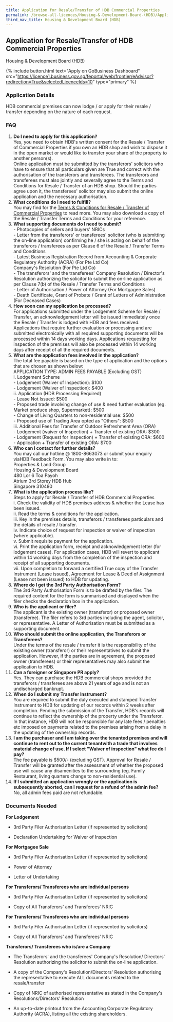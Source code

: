 ```yaml
---
title: Application for Resale/Transfer of HDB Commercial Properties
permalink: /browse-all-licences/Housing-&-Development-Board-(HDB)/Application-for-Resale-Transfer-of-HDB-Commercial-Properties
third_nav_title: Housing & Development Board (HDB)
---
```


## Application for Resale/Transfer of HDB Commercial Properties

Housing & Development Board (HDB)

{% include button.html text="Apply on GoBusiness Dashboard" src="https://licence1.business.gov.sg/feportal/web/frontier/eAdvisor?redirection=True&selectedLicenceIds=10" type="primary" %}

### Application Details

<p>HDB commercial premises can now lodge / or apply for their resale / transfer depending on the nature of each request.</p>
<h3><strong>FAQ</strong></h3>
<ol>
<li><strong>Do I need to apply for this application?<br /></strong>Yes, you need to obtain HDB's written consent for the Resale / Transfer of Commercial Properties if you own an HDB shop and wish to dispose it in the open market or would like to transfer your share of the property to another person(s).<br />Online application must be submitted by the transferors' solicitors who have to ensure that all particulars given are True and correct with the authorisation of the transferors and transferees. The transferors and transferees must also jointly and severally agree to the Terms and Conditions for Resale / Transfer of an HDB shop. Should the parties agree upon it, the transferees' solicitor may also submit the online application and the necessary authorisation.</li>
<li><strong>What conditions do I need to fulfill?<br /></strong>You may find for the <a href="https://www.hdb.gov.sg/-/media/doc/PLG/terms-and-conditions-resale.pdf" target="_blank" rel="noopener">Terms & Conditions for Resale / Transfer of Commercial Properties</a> to read more. You may also download a copy of the Resale / Transfer Terms and Conditions for your reference.</li>
<li><strong>What supporting documents do I need to submit?<br /></strong>- Photocopies of sellers and buyers' NRICs<br />- Letter from the transferors' or transferees' solicitor (who is submitting the on-line application) confirming he / she is acting on behalf of the transferors / transferees as per Clause 6 of the Resale / Transfer Terms and Conditions<br />- Latest Business Registration Record from Accounting & Corporate Regulatory Authority (ACRA) (For Pte Ltd Co)<br />Company's Resolution (For Pte Ltd Co)<br />- The transferors' and the transferees' Company Resolution / Director's Resolution authorizing the solicitor to submit the on-line application as per Clause 7(b) of the Resale / Transfer Terms and Conditions<br />- Letter of Authorisation / Power of Attorney (For Mortgagee Sales)<br />- Death Certificate, Grant of Probate / Grant of Letters of Administration (For Deceased Cases)</li>
<li><strong>How soon can my application be processed?<br /></strong>For applications submitted under the Lodgement Scheme for Resale / Transfer, an acknowledgement letter will be issued immediately once the Resale / Transfer is lodged with HDB and fees received.<br />Applications that require further evaluation or processing and are submitted electronically with all required supporting documents will be processed within 14 days working days. Applications requesting for inspection of the premises will also be processed within 14 working days after receipt of all the required documents.</li>
<li><strong>What are the application fees involved in the application?<br /></strong>The total fee payable is based on the type of application and the options that are chosen as shown below:<br />APPLICATION TYPE: ADMIN FEES PAYABLE (Excluding GST)<br />i. Lodgement Scheme<br />- Lodgement (Waiver of Inspection): $100<br />- Lodgement (Waiver of Inspection): $400<br />ii. Application (HDB Processing Required)<br />- Lease Not Issued: $500<br />- Proposed trade involving change of use & need further evaluation (eg. Market produce shop, Supermarket): $500<br />- Change of Living Quarters to non-residential use: $500<br />- Proposed use of Trading Area opted as "Others": $500<br />iii. Additional Fees for Transfer of Outdoor Refreshment Area (ORA)<br />- Lodgement (waiver of Inspection) + Transfer of existing ORA: $300<br />- Lodgement (Request for Inspection) + Transfer of existing ORA: $600<br />- Application + Transfer of existing ORA: $700</li>
<li><strong>Who can I contact for further details?<br /></strong>You may call our hotline @ 1800-8663073 or submit your enquiry via<a>HDB Feedback Form</a>. You may also write in to:<br />Properties & Land Group<br />Housing & Development Board<br />480 Lor 6 Toa Payoh<br />Atrium 3rd Storey HDB Hub<br />Singapore 310480</li>
<li><strong>What is the application process like?<br /></strong>Steps to apply for Resale / Transfer of HDB Commercial Properties<br />i. Check the validity of HDB premises address & whether the Lease has been issued.<br />ii. Read the terms & conditions for the application.<br />iii. Key in the premises details, transferors / transferees particulars and the details of resale / transfer.<br />iv. Indicate choice of request for inspection or waiver of inspection (where applicable).<br />v. Submit requisite payment for the application.<br />vi. Print the application form, receipt and acknowledgement letter (for lodgement cases). For application cases, HDB will revert to applicant within 14 working days from the completion of the inspection and receipt of all supporting documents.<br />vii. Upon completion to forward a certified True copy of the Transfer Instrument (Lease issued), Agreement for Lease & Deed of Assignment (Lease not been issued) to HDB for updating.</li>
<li><strong>Where do I get the 3rd Party Authorisation Form?</strong><br />The 3rd Party Authorisation Form is to be drafted by the filer. The required content for the form is summarised and displayed when the filer checks the declaration box in the application.</li>
<li><strong>Who is the applicant or filer?</strong><br />The applicant is the existing owner (transferor) or proposed owner (transferee). The filer refers to 3rd parties including the agent, solicitor, or representative. A Letter of Authorisation must be submitted as a supporting document.</li>
<li><strong>Who should submit the online application, the Transferors or Transferees?</strong><br />Under the terms of the resale / transfer it is the responsibility of the existing owner (transferor) or their representatives to submit the application. However, if the parties are in agreement, the proposed owner (transferees) or their representatives may also submit the application to HDB.</li>
<li><strong>Can a foreigner or Singapore PR apply?</strong><br />Yes. They can purchase the HDB commercial shops provided the transferors / transferees are above 21 years of age and is not an undischarged bankrupt.</li>
<li><strong>When do I submit my Transfer Instrument?</strong><br />You are required to submit the duly executed and stamped Transfer Instrument to HDB for updating of our records within 2 weeks after completion. Pending the submission of the Transfer, HDB's records will continue to reflect the ownership of the property under the Transferor. In that instance, HDB will not be responsible for any late fees / penalties etc imposed on payments related to the premises arising from a delay in the updating of the ownership records.</li>
<li><strong>I am the purchaser and I am taking over the tenanted premises and will continue to rent out to the current tenantwith a trade that involves material change of use. If I select "Waiver of inspection" what fee do I pay?</strong><br />The fee payable is $500/- (excluding GST). Approval for Resale / Transfer will be granted after the assessment of whether the proposed use will cause any disamenities to the surrounding (eg. Family Restaurant, living quarters change to non-residential use).</li>
<li><strong>If I submitted an application wrongly or the application is subsequently aborted, can I request for a refund of the admin fee?</strong><br />No, all admin fees paid are not refundable.</li>
</ol>

### Documents Needed

<p><strong>For Lodgement</strong></p>
 <ul>
 <li>
 <p>3rd Party Filer Authorisation Letter (if represented by solicitors)</p>
 </li>
 <li>
 <p>Declaration Undertaking for Waiver of Inspection</p>
 </li>
 </ul>
 <p><strong>For Mortgagee Sale</strong></p>
 <ul>
 <li>
 <p>3rd Party Filer Authorisation Letter (if represented by solicitors)</p>
 </li>
 <li>
 <p>Power of Attorney</p>
 </li>
 <li>
 <p>Letter of Undertaking</p>
 </li>
 </ul>
 <p><strong>For Transferors/ Transferees who are individual persons</strong></p>
 <ul>
 <li>
 <p>3rd Party Filer Authorisation Letter (if represented by solicitors)</p>
 </li>
 <li>
 <p>Copy of All Transferors' and Transferees' NRIC</p>
 </li>
 </ul>
 <p><strong>For Transferors/ Transferees who are individual persons</strong></p>
 <ul>
 <li>
 <p>3rd Party Filer Authorisation Letter (if represented by solicitors)</p>
 </li>
 <li>
 <p>Copy of All Transferors' and Transferees' NRIC</p>
 </li>
 </ul>
 <p><strong>Transferors/ Transferees who is/are a Company</strong></p>
 <ul>
 <li>
 <p>The Transferors' and the transferees' Company's Resolution/ Directors' Resolution authorizing the solicitor to submit the on-line application.</p>
 </li>
 <li>
 <p>A copy of the Company's Resolution/Directors' Resolution authorising the representative to execute ALL documents related to the resale/transfer</p>
 </li>
 <li>
 <p>Copy of NRIC of authorised representative as stated in the Company's Resolutions/Directors' Resolution</p>
 </li>
 <li>
 <p>An up-to-date printout from the Accounting Corporate Regulatory Authority (ACRA), listing all the existing shareholders.</p>
 </li>
 </ul>


